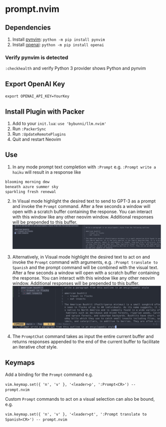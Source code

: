 # prompt.nvim

## Dependencies
1. Install [pynvim](https://github.com/neovim/pynvim): `python -m pip install pynvim`
2. Install [openai](https://github.com/openai/openai-python): `python -m pip install openai`
### Verify pynvim is detected
`:checkhealth` and verify Python 3 provider shows Python and pynvim

## Export OpenAI Key
`export OPENAI_API_KEY=YourKey`

## Install Plugin with Packer
1. Add to your `init.lua`: `use 'bybunni/llm.nvim'`
2. Run `:PackerSync`
3. Run `:UpdateRemotePlugins`
4. Quit and restart Neovim

## Use
1. In any mode prompt text completion with `:Prompt` e.g. `:Prompt write a haiku` will
   result in a response like
```
blooming morning dew
beneath azure summer sky
sparkling fresh renewal
```
2. In Visual mode highlight the desired text to send to GPT-3 as a prompt and
   invoke the `Prompt` command. After a few seconds a window will open with a
   scratch buffer containing the response. You can interact with this window
   like any other neovim window. Additional responses will be prepended to this
   buffer.
   ![Screenshot](images/window.jpg)

3. Alternatively, in Visual mode highlight the desired text to act on and 
   invoke the `Prompt` command with arguments, e.g. `:Prompt translate to
   Spanish` and the prompt command will be combined with the visual text.
   After a few seconds a window will open with a scratch buffer containing the
   response. You can interact with this window like any other neovim window.
   Additional responses will be prepended to this buffer.
   ![Screenshot](images/prompt_with_visual_selection.jpg)

4. The `PromptChat` command takes as input the entire current buffer and
   returns responses appended to the end of the current buffer to facilitate an
   iterative _chat_ style.

## Keymaps
Add a binding for the `Prompt` command e.g.

`vim.keymap.set({ 'n', 'v' }, '<leader>p', ':Prompt<CR>') -- prompt.nvim`

Custom `Prompt` commands to act on a visual selection can also be bound, e.g.

`vim.keymap.set({ 'n', 'v' }, '<leader>pt', ':Prompt translate to Spanish<CR>') -- prompt.nvim`
